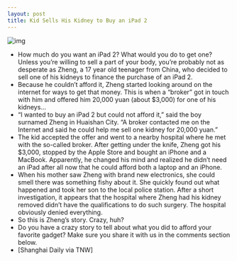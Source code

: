 ```yaml
---
layout: post
title: Kid Sells His Kidney to Buy an iPad 2
---
```

![img](http://media.idownloadblog.com/wp-content/uploads/2011/06/Kid-Sold-Kidney-for-iPad.jpg)
* How much do you want an iPad 2? What would you do to get one? Unless you’re willing to sell a part of your body, you’re probably not as desperate as Zheng, a 17 year old teenager from China, who decided to sell one of his kidneys to finance the purchase of an iPad 2.
* Because he couldn’t afford it, Zheng started looking around on the internet for ways to get that money. This is when a “broker” got in touch with him and offered him 20,000 yuan (about $3,000) for one of his kidneys…
* “I wanted to buy an iPad 2 but could not afford it,” said the boy surnamed Zheng in Huaishan City. “A broker contacted me on the Internet and said he could help me sell one kidney for 20,000 yuan.”
* The kid accepted the offer and went to a nearby hospital where he met with the so-called broker. After getting under the knife, Zheng got his $3,000, stopped by the Apple Store and bought an iPhone and a MacBook. Apparently, he changed his mind and realized he didn’t need an iPad after all now that he could afford both a laptop and an iPhone.
* When his mother saw Zheng with brand new electronics, she could smell there was something fishy about it. She quickly found out what happened and took her son to the local police station. After a short investigation, it appears that the hospital where Zheng had his kidney removed didn’t have the qualifications to do such surgery. The hospital obviously denied everything.
* So this is Zheng’s story. Crazy, huh?
* Do you have a crazy story to tell about what you did to afford your favorite gadget? Make sure you share it with us in the comments section below.
* [Shanghai Daily via TNW]

